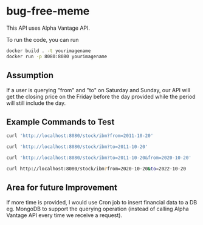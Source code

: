 # bug-free-meme

This API uses Alpha Vantage API.

To run the code, you can run 

```zsh
docker build . -t yourimagename
docker run -p 8080:8080 yourimagename
```

## Assumption

If a user is querying "from" and "to" on Saturday and Sunday, our API will get the closing price on the Friday before the day provided while the period will still include the day.

## Example Commands to Test

```zsh
curl 'http://localhost:8080/stock/ibm?from=2011-10-20'

curl 'http://localhost:8080/stock/ibm?to=2011-10-20'

curl 'http://localhost:8080/stock/ibm?to=2011-10-20&from=2020-10-20'

curl http://localhost:8080/stock/ibm?from=2020-10-20&to=2022-10-20
```

## Area for future Improvement

If more time is provided, I would use Cron job to insert financial data to a DB eg. MongoDB to support the querying operation (instead of calling Alpha Vantage API every time we receive a request).

